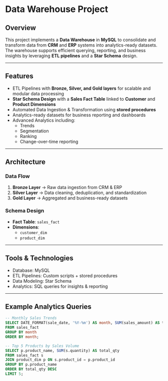 # Data Warehouse Project

## Overview  
This project implements a **Data Warehouse** in **MySQL** to consolidate and transform data from **CRM** and **ERP** systems into analytics-ready datasets. The warehouse supports efficient querying, reporting, and business insights by leveraging **ETL pipelines** and a **Star Schema** design.

---

## Features  
- ETL Pipelines with **Bronze, Silver, and Gold layers** for scalable and modular data processing  
- **Star Schema Design** with a **Sales Fact Table** linked to **Customer** and **Product Dimensions**  
- Automated Data Ingestion & Transformation using **stored procedures**  
- Analytics-ready datasets for business reporting and dashboards  
- Advanced Analytics including:  
  - Trends  
  - Segmentation  
  - Ranking  
  - Change-over-time reporting  

---

## Architecture  

### Data Flow
1. **Bronze Layer** → Raw data ingestion from CRM & ERP  
2. **Silver Layer** → Data cleaning, deduplication, and standardization  
3. **Gold Layer** → Aggregated and business-ready datasets  

### Schema Design
- **Fact Table**: `sales_fact`  
- **Dimensions**:  
  - `customer_dim`  
  - `product_dim`  

---

## Tools & Technologies  
- Database: MySQL  
- ETL Pipelines: Custom scripts + stored procedures  
- Data Modeling: Star Schema  
- Analytics: SQL queries for insights & reporting  

---

## Example Analytics Queries  

```sql
-- Monthly Sales Trends
SELECT DATE_FORMAT(sale_date, '%Y-%m') AS month, SUM(sales_amount) AS total_sales
FROM sales_fact
GROUP BY month
ORDER BY month;

-- Top 5 Products by Sales Volume
SELECT p.product_name, SUM(s.quantity) AS total_qty
FROM sales_fact s
JOIN product_dim p ON s.product_id = p.product_id
GROUP BY p.product_name
ORDER BY total_qty DESC
LIMIT 5;
